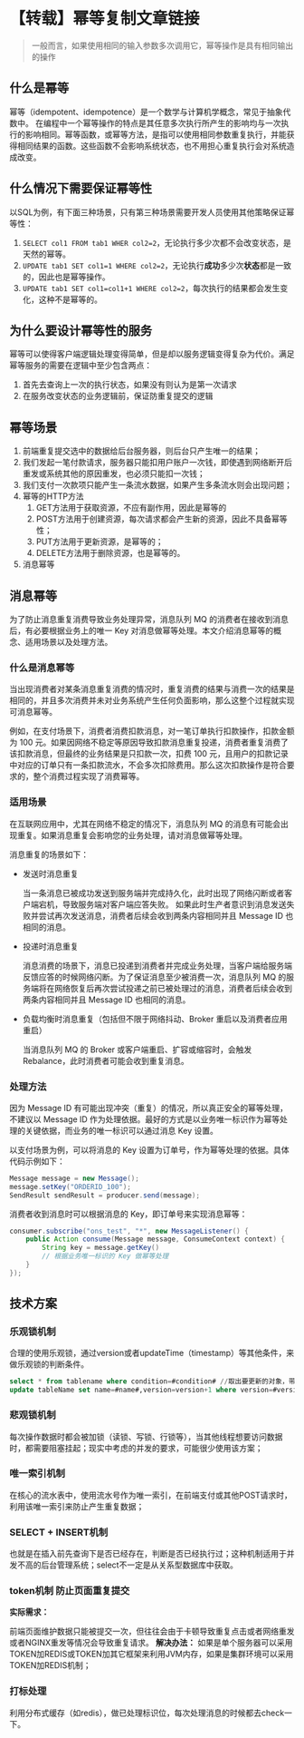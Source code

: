 # 【转载】幂等复制文章链接

> 一般而言，如果使用相同的输入参数多次调用它，幂等操作是具有相同输出的操作

## 什么是幂等

幂等（idempotent、idempotence）是一个数学与计算机学概念，常见于抽象代数中。
在编程中一个幂等操作的特点是其任意多次执行所产生的影响均与一次执行的影响相同。幂等函数，或幂等方法，是指可以使用相同参数重复执行，并能获得相同结果的函数。这些函数不会影响系统状态，也不用担心重复执行会对系统造成改变。

## 什么情况下需要保证幂等性

以SQL为例，有下面三种场景，只有第三种场景需要开发人员使用其他策略保证幂等性：

1. `SELECT col1 FROM tab1 WHER col2=2`，无论执行多少次都不会改变状态，是天然的幂等。
2. `UPDATE tab1 SET col1=1 WHERE col2=2`，无论执行**成功**多少次**状态**都是一致的，因此也是幂等操作。
3. `UPDATE tab1 SET col1=col1+1 WHERE col2=2`，每次执行的结果都会发生变化，这种不是幂等的。

## 为什么要设计幂等性的服务

幂等可以使得客户端逻辑处理变得简单，但是却以服务逻辑变得复杂为代价。满足幂等服务的需要在逻辑中至少包含两点：

1. 首先去查询上一次的执行状态，如果没有则认为是第一次请求
2. 在服务改变状态的业务逻辑前，保证防重复提交的逻辑

## 幂等场景

1. 前端重复提交选中的数据给后台服务器，则后台只产生唯一的结果；
2. 我们发起一笔付款请求，服务器只能扣用户账户一次钱，即使遇到网络断开后重发或系统其他的原因重发，也必须只能扣一次钱；
3. 我们支付一次款项只能产生一条流水数据，如果产生多条流水则会出现问题；
4. 幂等的HTTP方法
    1. GET方法用于获取资源，不应有副作用，因此是幂等的
    2. POST方法用于创建资源，每次请求都会产生新的资源，因此不具备幂等性；
    3. PUT方法用于更新资源，是幂等的；
    4. DELETE方法用于删除资源，也是幂等的。
5. 消息幂等

## 消息幂等

为了防止消息重复消费导致业务处理异常，消息队列 MQ 的消费者在接收到消息后，有必要根据业务上的唯一 Key 对消息做幂等处理。本文介绍消息幂等的概念、适用场景以及处理方法。

### 什么是消息幂等

当出现消费者对某条消息重复消费的情况时，重复消费的结果与消费一次的结果是相同的，并且多次消费并未对业务系统产生任何负面影响，那么这整个过程就实现可消息幂等。

例如，在支付场景下，消费者消费扣款消息，对一笔订单执行扣款操作，扣款金额为 100 元。如果因网络不稳定等原因导致扣款消息重复投递，消费者重复消费了该扣款消息，但最终的业务结果是只扣款一次，扣费 100 元，且用户的扣款记录中对应的订单只有一条扣款流水，不会多次扣除费用。那么这次扣款操作是符合要求的，整个消费过程实现了消费幂等。

### 适用场景

在互联网应用中，尤其在网络不稳定的情况下，消息队列 MQ 的消息有可能会出现重复。如果消息重复会影响您的业务处理，请对消息做幂等处理。

消息重复的场景如下：

- 发送时消息重复

    当一条消息已被成功发送到服务端并完成持久化，此时出现了网络闪断或者客户端宕机，导致服务端对客户端应答失败。 如果此时生产者意识到消息发送失败并尝试再次发送消息，消费者后续会收到两条内容相同并且 Message ID 也相同的消息。

- 投递时消息重复

    消息消费的场景下，消息已投递到消费者并完成业务处理，当客户端给服务端反馈应答的时候网络闪断。为了保证消息至少被消费一次，消息队列 MQ 的服务端将在网络恢复后再次尝试投递之前已被处理过的消息，消费者后续会收到两条内容相同并且 Message ID 也相同的消息。

- 负载均衡时消息重复（包括但不限于网络抖动、Broker 重启以及消费者应用重启）

    当消息队列 MQ 的 Broker 或客户端重启、扩容或缩容时，会触发 Rebalance，此时消费者可能会收到重复消息。

### 处理方法

因为 Message ID 有可能出现冲突（重复）的情况，所以真正安全的幂等处理，不建议以 Message ID 作为处理依据。最好的方式是以业务唯一标识作为幂等处理的关键依据，而业务的唯一标识可以通过消息 Key 设置。

以支付场景为例，可以将消息的 Key 设置为订单号，作为幂等处理的依据。具体代码示例如下：

```java
Message message = new Message();
message.setKey("ORDERID_100");
SendResult sendResult = producer.send(message);
```

消费者收到消息时可以根据消息的 Key，即订单号来实现消息幂等：

```java
consumer.subscribe("ons_test", "*", new MessageListener() {
    public Action consume(Message message, ConsumeContext context) {
        String key = message.getKey()
        // 根据业务唯一标识的 Key 做幂等处理
    }
});
```

## 技术方案

### 乐观锁机制

合理的使用乐观锁，通过version或者updateTime（timestamp）等其他条件，来做乐观锁的判断条件。

```sql
select * from tablename where condition=#condition# //取出要更新的对象，带有版本versoin
update tableName set name=#name#,version=version+1 where version=#version#
```

### 悲观锁机制

每次操作数据时都会被加锁（读锁、写锁、行锁等），当其他线程想要访问数据时，都需要阻塞挂起；现实中考虑的并发的要求，可能很少使用该方案；

### 唯一索引机制

在核心的流水表中，使用流水号作为唯一索引，在前端支付或其他POST请求时，利用该唯一索引来防止产生重复数据；

### SELECT + INSERT机制

也就是在插入前先查询下是否已经存在，判断是否已经执行过；这种机制适用于并发不高的后台管理系统；select不一定是从关系型数据库中获取。

### token机制 防止页面重复提交

**实际需求：**

前端页面维护数据只能被提交一次，但往往会由于卡顿导致重复点击或者网络重发或者NGINX重发等情况会导致重复请求。
**解决办法：**
如果是单个服务器可以采用TOKEN加REDIS或TOKEN加其它框架来利用JVM内存，如果是集群环境可以采用TOKEN加REDIS机制；

### 打标处理

利用分布式缓存（如redis），做已处理标识位，每次处理消息的时候都去check一下。